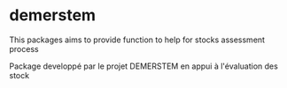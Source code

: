 # demerstem
This packages aims to provide function to help for stocks assessment process

Package developpé par le projet DEMERSTEM en appui à l'évaluation des stock



